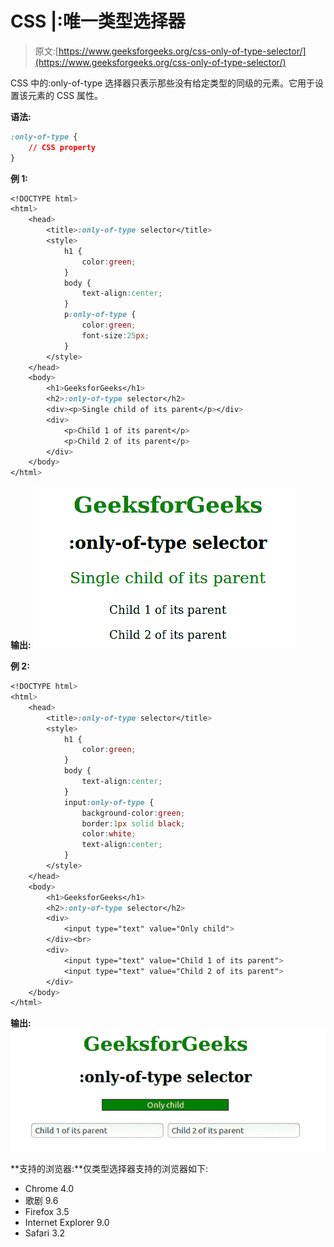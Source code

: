 # CSS |:唯一类型选择器

> 原文:[https://www.geeksforgeeks.org/css-only-of-type-selector/](https://www.geeksforgeeks.org/css-only-of-type-selector/)

CSS 中的:only-of-type 选择器只表示那些没有给定类型的同级的元素。它用于设置该元素的 CSS 属性。

**语法:**

```css
:only-of-type {
    // CSS property
}

```

**例 1:**

```css
<!DOCTYPE html>
<html>
    <head>
        <title>:only-of-type selector</title>
        <style> 
            h1 {
                color:green;
            }
            body {
                text-align:center;
            }
            p:only-of-type {
                color:green;
                font-size:25px;
            }
        </style>
    </head>
    <body>
        <h1>GeeksforGeeks</h1>
        <h2>:only-of-type selector</h2>
        <div><p>Single child of its parent</p></div>
        <div>
            <p>Child 1 of its parent</p>
            <p>Child 2 of its parent</p>
        </div>
    </body>
</html>                    
```

**输出:**
![](img/b19becf731c353f541d5861b9f6e83c5.png)

**例 2:**

```css
<!DOCTYPE html> 
<html> 
    <head> 
        <title>:only-of-type selector</title> 
        <style> 
            h1 { 
                color:green; 
            } 
            body {
                text-align:center;
            }
            input:only-of-type {
                background-color:green;
                border:1px solid black;
                color:white;
                text-align:center;
            }
        </style> 
    </head> 
    <body>
        <h1>GeeksforGeeks</h1>
        <h2>:only-of-type selector</h2>
        <div>
            <input type="text" value="Only child">
        </div><br>
        <div>
            <input type="text" value="Child 1 of its parent">
            <input type="text" value="Child 2 of its parent">
        </div>
    </body> 
</html>                    
```

**输出:**
![](img/6af7591c5b962f47f29c01c904e78735.png)

**支持的浏览器:**仅类型选择器支持的浏览器如下:

*   Chrome 4.0
*   歌剧 9.6
*   Firefox 3.5
*   Internet Explorer 9.0
*   Safari 3.2